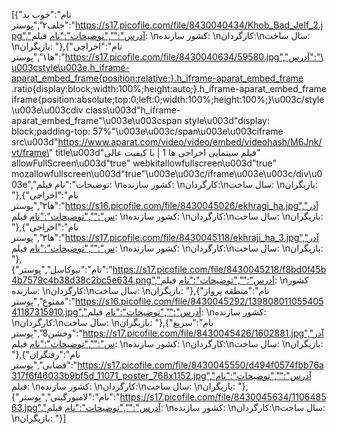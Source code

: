 [{"نام":"خوب بد جلف۲","پوستر":"https://s17.picofile.com/file/8430040434/Khob_Bad_Jelf_2.jpg","آدرس":"","توضیحات":"نام فیلم: \nکشور سازنده: \nکارگردان:\nسال ساخت: \nبازیگران: "},{"نام":"اخراجی ها۱","پوستر":"https://s17.picofile.com/file/8430040634/59580.jpg","آدرس":"\u003cstyle\u003e.h_iframe-aparat_embed_frame{position:relative;}.h_iframe-aparat_embed_frame .ratio{display:block;width:100%;height:auto;}.h_iframe-aparat_embed_frame iframe{position:absolute;top:0;left:0;width:100%;height:100%;}\u003c/style\u003e\u003cdiv class\u003d\"h_iframe-aparat_embed_frame\"\u003e\u003cspan style\u003d\"display: block;padding-top: 57%\"\u003e\u003c/span\u003e\u003ciframe src\u003d\"https://www.aparat.com/video/video/embed/videohash/M6Jnk/vt/frame\" title\u003d\"فیلم سینمایی اخراجی ها 1 | با کیفیت عالی\" allowFullScreen\u003d\"true\" webkitallowfullscreen\u003d\"true\" mozallowfullscreen\u003d\"true\"\u003e\u003c/iframe\u003e\u003c/div\u003e","توضیحات":"نام فیلم: \nکشور سازنده: \nکارگردان:\nسال ساخت: \nبازیگران: "},{"نام":"اخراجی ها۲","پوستر":"https://s16.picofile.com/file/8430045026/ekhragi_ha.jpg","آدرس":"","توضیحات":"نام فیلم: \nکشور سازنده: \nکارگردان:\nسال ساخت: \nبازیگران: "},{"نام":"اخراجی ها۳","پوستر":"https://s17.picofile.com/file/8430045118/ekhraji_ha_3.jpg","آدرس":"","توضیحات":"نام فیلم: \nکشور سازنده: \nکارگردان:\nسال ساخت: \nبازیگران: "},{"نام":"نیوکاسل","پوستر":"https://s17.picofile.com/file/8430045218/f8bd0f45b4b7579c4b38d38c2bc5e634.png","آدرس":"","توضیحات":"نام فیلم: \nکشور سازنده: \nکارگردان:\nسال ساخت: \nبازیگران: "},{"نام":"منطقه پرواز ممنوع","پوستر":"https://s16.picofile.com/file/8430045292/13980801105540541187315910.jpg","آدرس":"","توضیحات":"نام فیلم: \nکشور سازنده: \nکارگردان:\nسال ساخت: \nبازیگران: "},{"نام":"سریع وخشن8","پوستر":"https://s17.picofile.com/file/8430045426/1602881.jpg","آدرس":"","توضیحات":"نام فیلم: \nکشور سازنده: \nکارگردان:\nسال ساخت: \nبازیگران: "},{"نام":"رفتگران فضایی","پوستر":"https://s17.picofile.com/file/8430045550/d494f0574fbb76a317f6f46033b9bf5d_11071_poster_768x1152.jpg","آدرس":"","توضیحات":"نام فیلم: \nکشور سازنده: \nکارگردان:\nسال ساخت: \nبازیگران: "},{"نام":"لامبورگینی","پوستر":"https://s17.picofile.com/file/8430045634/110648563.jpg","آدرس":"","توضیحات":"نام فیلم: \nکشور سازنده: \nکارگردان:\nسال ساخت: \nبازیگران: "}]
